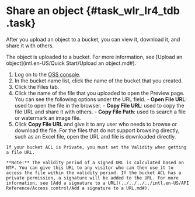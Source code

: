 # Share an object {#task_wlr_lr4_tdb .task}

After you upload an object to a bucket, you can view it, download it, and share it with others.

The object is uploaded to a bucket. For more information, see [Upload an object](intl.en-US/Quick Start/Upload an object.md#).

1.   Log on to the [OSS console](https://oss.console.aliyun.com/). 
2.   In the bucket name list, click the name of the bucket that you created. 
3.   Click the Files tab. 
4.   Click the name of the file that you uploaded to open the Preview page. You can see the following options under the URL field.
    -   **Open File URL**: used to open the file in the browser.
    -   **Copy File URL**: used to copy the file URL and share it with others.
    -   **Copy File Path**: used to search a file or watermark an image file.
5.   Click **Copy File URL** and give it to any user who needs to browse or download the file. For the files that do not support browsing directly, such as an Excel file, open the URL and file is downloaded directly. 

    If your bucket ACL is Private, you must set the Validity when getting a file URL.

    **Note:** The validity period of a signed URL is calculated based on NTP. You can give this URL to any visitor who can then use it to access the file within the validity period. If the bucket ACL has a private permission, a signature will be added to the URL. For more information, see [Add a signature to a URL](../../../../intl.en-US/API Reference/Access control/Add a signature to a URL.md#).


